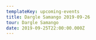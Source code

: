 ```yaml
---
templateKey: upcoming-events
title: Dargle Samango 2019-09-26
tour: Dargle Samango
date: 2019-09-25T22:00:00.000Z
---
```

